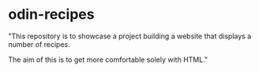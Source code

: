 # odin-recipes

"This repository is to showcase a project building a website that displays a number of recipes.

The aim of this is to get more comfortable solely with HTML."